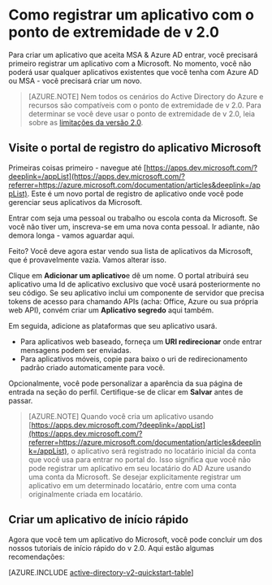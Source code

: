 <properties
    pageTitle="registro de aplicativo v 2.0 | Microsoft Azure"
    description="Como registrar um aplicativo com a Microsoft para habilitar entrar e acessar serviços da Microsoft usando o ponto de extremidade de v 2.0"
    services="active-directory"
    documentationCenter=""
    authors="dstrockis"
    manager="mbaldwin"
    editor=""/>

<tags
    ms.service="active-directory"
    ms.workload="identity"
    ms.tgt_pltfrm="na"
    ms.devlang="na"
    ms.topic="article"
    ms.date="09/16/2016"
    ms.author="dastrock"/>

# <a name="how-to-register-an-app-with-the-v20-endpoint"></a>Como registrar um aplicativo com o ponto de extremidade de v 2.0

Para criar um aplicativo que aceita MSA & Azure AD entrar, você precisará primeiro registrar um aplicativo com a Microsoft.  No momento, você não poderá usar qualquer aplicativos existentes que você tenha com Azure AD ou MSA - você precisará criar um novo.

> [AZURE.NOTE]
    Nem todos os cenários do Active Directory do Azure e recursos são compatíveis com o ponto de extremidade de v 2.0.  Para determinar se você deve usar o ponto de extremidade de v 2.0, leia sobre as [limitações da versão 2.0](active-directory-v2-limitations.md).

## <a name="visit-the-microsoft-app-registration-portal"></a>Visite o portal de registro do aplicativo Microsoft
Primeiras coisas primeiro - navegue até [https://apps.dev.microsoft.com/?deeplink=/appList](https://apps.dev.microsoft.com/?referrer=https://azure.microsoft.com/documentation/articles&deeplink=/appList).  Este é um novo portal de registro de aplicativo onde você pode gerenciar seus aplicativos da Microsoft.

Entrar com seja uma pessoal ou trabalho ou escola conta da Microsoft.  Se você não tiver um, inscreva-se em uma nova conta pessoal. Ir adiante, não demora longa - vamos aguardar aqui.

Feito? Você deve agora estar vendo sua lista de aplicativos da Microsoft, que é provavelmente vazia.  Vamos alterar isso.

Clique em **Adicionar um aplicativo**e dê um nome.  O portal atribuirá seu aplicativo uma Id de aplicativo exclusivo que você usará posteriormente no seu código.  Se seu aplicativo inclui um componente de servidor que precisa tokens de acesso para chamando APIs (acha: Office, Azure ou sua própria web API), convém criar um **Aplicativo segredo** aqui também.
<!-- TODO: Link for app secrets -->

Em seguida, adicione as plataformas que seu aplicativo usará.

- Para aplicativos web baseado, forneça um **URI redirecionar** onde entrar mensagens podem ser enviadas.
- Para aplicativos móveis, copie para baixo o uri de redirecionamento padrão criado automaticamente para você.

Opcionalmente, você pode personalizar a aparência da sua página de entrada na seção do perfil.  Certifique-se de clicar em **Salvar** antes de passar.

> [AZURE.NOTE] Quando você cria um aplicativo usando [https://apps.dev.microsoft.com/?deeplink=/appList](https://apps.dev.microsoft.com/?referrer=https://azure.microsoft.com/documentation/articles&deeplink=/appList), o aplicativo será registrado no locatário inicial da conta que você usa para entrar no portal do.  Isso significa que você não pode registrar um aplicativo em seu locatário do AD Azure usando uma conta da Microsoft.  Se desejar explicitamente registrar um aplicativo em um determinado locatário, entre com uma conta originalmente criada em locatário.

## <a name="build-a-quick-start-app"></a>Criar um aplicativo de início rápido
Agora que você tem um aplicativo do Microsoft, você pode concluir um dos nossos tutoriais de início rápido do v 2.0.  Aqui estão algumas recomendações:

[AZURE.INCLUDE [active-directory-v2-quickstart-table](../../includes/active-directory-v2-quickstart-table.md)]
